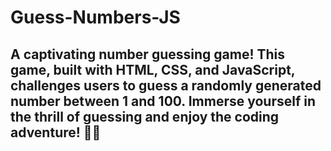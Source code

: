 ﻿# Guess-Numbers-JS
## A captivating number guessing game! This game, built with HTML, CSS, and JavaScript, challenges users to guess a randomly generated number between 1 and 100. Immerse yourself in the thrill of guessing and enjoy the coding adventure! 🎲💡
